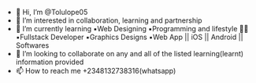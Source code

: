 - 👋 Hi, I’m @Tolulope05
- 👀 I’m interested in collaboration, learning and partnership 
- 🌱 I’m currently learning ▪︎Web Designing ▪︎Programming and lifestyle 👨‍💻 ▪︎Fullstack Developer ▪︎Graphics Designs ▪︎Web App || iOS || Android || Softwares
- 💞️ I’m looking to collaborate on any and all of the listed learning(learnt) information provided 
- 📫 How to reach me +2348132738316(whatsapp) 

<!---
Tolulope05/Tolulope05 is a ✨ special ✨ repository because its `README.md` (this file) appears on your GitHub profile.
You can click the Preview link to take a look at your changes.
--->
